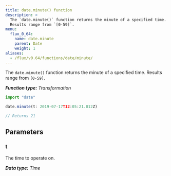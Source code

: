 ```yaml
---
title: date.minute() function
description: >
  The `date.minute()` function returns the minute of a specified time.
  Results range from `[0-59]`.
menu:
  flux_0_64:
    name: date.minute
    parent: Date
    weight: 1
aliases:
  - /flux/v0.64/functions/date/minute/
---
```


The `date.minute()` function returns the minute of a specified time.
Results range from `[0-59]`.

_**Function type:** Transformation_  

```js
import "date"

date.minute(t: 2019-07-17T12:05:21.012Z)

// Returns 21
```

## Parameters

### t
The time to operate on.

_**Data type:** Time_
